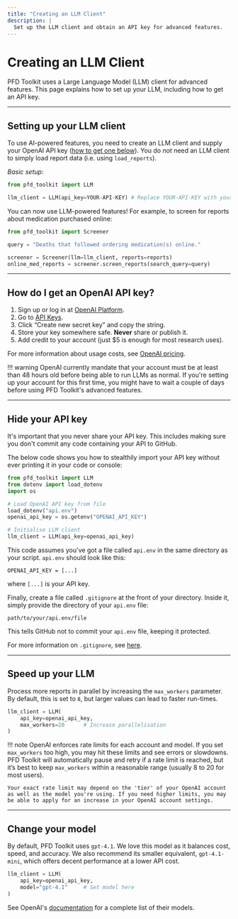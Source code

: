 ```yaml
---
title: "Creating an LLM Client"
description: |
  Set up the LLM client and obtain an API key for advanced features.
---
```


# Creating an LLM Client

PFD Toolkit uses a Large Language Model (LLM) client for advanced features. This page explains how to set up your LLM, including how to get an API key.

---

## Setting up your LLM client

To use AI-powered features, you need to create an LLM client and supply your OpenAI API key ([how to get one below](#how-do-i-get-an-openai-api-key)). You do *not* need an LLM client to simply load report data (i.e. using `load_reports`).


*Basic setup:*

```python
from pfd_toolkit import LLM

llm_client = LLM(api_key=YOUR-API-KEY) # Replace YOUR-API-KEY with your real API key
```

You can now use LLM-powered features! For example, to screen for reports about medication purchased online:

```python
from pfd_toolkit import Screener

query = "Deaths that followed ordering medication(s) online."

screener = Screener(llm=llm_client, reports=reports)
online_med_reports = screener.screen_reports(search_query=query)
```

---

## How do I get an OpenAI API key?

1. Sign up or log in at [OpenAI Platform](https://platform.openai.com).
2. Go to [API Keys](https://platform.openai.com/api-keys).
3. Click “Create new secret key” and copy the string.
4. Store your key somewhere safe. **Never** share or publish it.
5. Add credit to your account (just $5 is enough for most research uses).

For more information about usage costs, see [OpenAI pricing](https://openai.com/api/pricing/).

!!! warning
    OpenAI currently mandate that your account must be at least than 48 hours old before being able to run LLMs as normal. If you're setting up your account for this first time, you might have to wait a couple of days before using PFD Toolkit's advanced features.

---

## Hide your API key

It's important that you never share your API key. This includes making sure you don't commit any code containing your API to GitHub. 

The below code shows you how to stealthily import your API key without ever printing it in your code or console:

```python
from pfd_toolkit import LLM
from dotenv import load_dotenv
import os

# Load OpenAI API key from file
load_dotenv("api.env")
openai_api_key = os.getenv("OPENAI_API_KEY")

# Initialise LLM client
llm_client = LLM(api_key=openai_api_key)
```

This code assumes you've got a file called `api.env` in the same directory as your script. `api.env` should look like this:

```
OPENAI_API_KEY = [...]
```

where `[...]` is your API key.

Finally, create a file called `.gitignore` at the front of your directory. Inside it, simply provide the directory of your `api.env` file:

```
path/to/your/api.env/file
```

This tells GitHub not to commit your `api.env` file, keeping it protected.

For more information on `.gitignore`, see [here](https://www.w3schools.com/git/git_ignore.asp).

---


## Speed up your LLM

Process more reports in parallel by increasing the `max_workers` parameter. By default, this is set to `8`, but larger values can lead to faster run-times.

```python
llm_client = LLM(
    api_key=openai_api_key,
    max_workers=20      # Increase parallelisation
)
```

!!! note
    OpenAI enforces rate limits for each account and model. If you set `max_workers` too high, you may hit these limits and see errors or slowdowns. PFD Toolkit will automatically pause and retry if a rate limit is reached, but it’s best to keep `max_workers` within a reasonable range (usually 8 to 20 for most users). 
    
    Your exact rate limit may depend on the 'tier' of your OpenAI account as well as the model you're using. If you need higher limits, you may be able to apply for an increase in your OpenAI account settings.

---

## Change your model

By default, PFD Toolkit uses `gpt-4.1`. We love this model as it balances cost, speed, and accuracy. We also recommend its smaller equivalent, `gpt-4.1-mini`, which offers decent performance at a lower API cost. 

```python
llm_client = LLM(
    api_key=openai_api_key,
    model="gpt-4.1"     # Set model here
)
```

See OpenAI's [documentation](https://platform.openai.com/docs/models) for a complete list of their models.